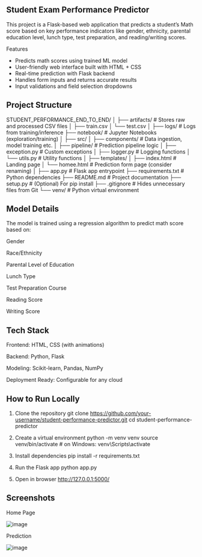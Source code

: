 ## Student Exam Performance Predictor

This project is a Flask-based web application that predicts a student’s Math score based on key performance indicators like gender, ethnicity, parental education level, lunch type, test preparation, and reading/writing scores.

 Features
*  Predicts math scores using trained ML model
*  User-friendly web interface built with HTML + CSS
*  Real-time prediction with Flask backend
*  Handles form inputs and returns accurate results
*  Input validations and field selection dropdowns

  ## Project Structure

  STUDENT_PERFORMANCE_END_TO_END/
│
├── artifacts/ # Stores raw and processed CSV files
│ ├── train.csv
│ └── test.csv
│
├── logs/ # Logs from training/inference
├── notebook/ # Jupyter Notebooks (exploration/training)
│
├── src/
│ ├── components/ # Data ingestion, model training etc.
│ ├── pipeline/ # Prediction pipeline logic
│ ├── exception.py # Custom exceptions
│ ├── logger.py # Logging functions
│ └── utils.py # Utility functions
│
├── templates/
│ ├── index.html # Landing page
│ └── homee.html # Prediction form page (consider renaming)
│
├── app.py # Flask app entrypoint
├── requirements.txt # Python dependencies
├── README.md # Project documentation
├── setup.py # (Optional) For pip install
├── .gitignore # Hides unnecessary files from Git
└── venv/ # Python virtual environment


## Model Details

The model is trained using a regression algorithm to predict math score based on:

Gender

Race/Ethnicity

Parental Level of Education

Lunch Type

Test Preparation Course

Reading Score

Writing Score

## Tech Stack
Frontend: HTML, CSS (with animations)

Backend: Python, Flask

Modeling: Scikit-learn, Pandas, NumPy

Deployment Ready: Configurable for any cloud

## How to Run Locally

1) Clone the repository
   git clone https://github.com/your-username/student-performance-predictor.git
   cd student-performance-predictor

2) Create a virtual environment
   python -m venv venv
   source venv/bin/activate  # on Windows: venv\Scripts\activate

3) Install dependencies
   pip install -r requirements.txt

4) Run the Flask app
   python app.py

5) Open in browser
   http://127.0.0.1:5000/


## Screenshots

Home Page

![image](https://github.com/user-attachments/assets/097c1987-7cf4-4d79-a8be-9c1884537cfb)


Prediction

![image](https://github.com/user-attachments/assets/1f43be1f-604e-483a-8853-61f9eb51e4f3)




